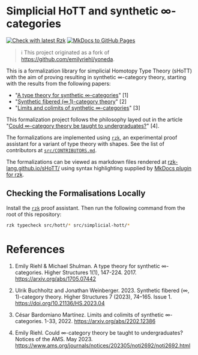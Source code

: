 # Simplicial HoTT and synthetic ∞-categories

[![Check with latest Rzk](https://github.com/rzk-lang/sHoTT/actions/workflows/rzk.yml/badge.svg)](https://github.com/rzk-lang/sHoTT/actions/workflows/rzk.yml)
[![MkDocs to GitHub Pages](https://github.com/rzk-lang/sHoTT/actions/workflows/mkdocs.yml/badge.svg)](https://github.com/rzk-lang/sHoTT/actions/workflows/mkdocs.yml)

> :information_source: This project originated as a fork of
> https://github.com/emilyriehl/yoneda.

This is a formalization library for simplicial Homotopy Type Theory (sHoTT) with
the aim of proving resulting in synthetic ∞-category theory, starting with the
results from the following papers:

- "[A type theory for synthetic ∞-categories](https://higher-structures.math.cas.cz/api/files/issues/Vol1Iss1/RiehlShulman)"
  [1]
- "[Synthetic fibered (∞,1)-category theory](https://doi.org/10.21136/HS.2023.04)"
  [2]
- "[Limits and colimits of synthetic ∞-categories](https://arxiv.org/abs/2202.12386)"
  [3]

This formalization project follows the philosophy layed out in the article
"[Could ∞-category theory be taught to undergraduates?](https://www.ams.org/journals/notices/202305/noti2692/noti2692.html)"
[4].

The formalizations are implemented using
[`rzk`](https://github.com/rzk-lang/rzk), an experimental proof assistant for a
variant of type theory with shapes. See the list of contributors at
[`src/CONTRIBUTORS.md`](src/CONTRIBUTORS.md).

The formalizations can be viewed as markdown files rendered at
[rzk-lang.github.io/sHoTT/](https://rzk-lang.github.io/sHoTT/) using syntax
highlighting supplied by
[MkDocs plugin for rzk](https://github.com/rzk-lang/mkdocs-plugin-rzk).

## Checking the Formalisations Locally

Install the
[`rzk`](https://rzk-lang.github.io/rzk/latest/getting-started/install/) proof
assistant. Then run the following command from the root of this repository:

```sh
rzk typecheck src/hott/* src/simplicial-hott/*
```

# References

1. Emily Riehl & Michael Shulman. A type theory for synthetic ∞-categories.
   Higher Structures 1(1), 147-224. 2017. https://arxiv.org/abs/1705.07442

2. Ulrik Buchholtz and Jonathan Weinberger. 2023. Synthetic fibered (∞,
   1)-category theory. Higher Structures 7 (2023), 74–165. Issue 1.
   https://doi.org/10.21136/HS.2023.04

3. César Bardomiano Martínez. Limits and colimits of synthetic ∞-categories.
   1-33, 2022. https://arxiv.org/abs/2202.12386

4. Emily Riehl. Could ∞-category theory be taught to undergraduates? Notices of
   the AMS. May 2023.
   https://www.ams.org/journals/notices/202305/noti2692/noti2692.html
